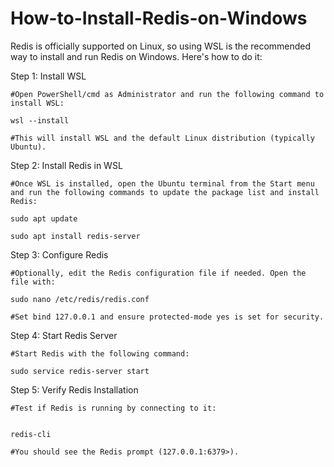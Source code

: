 # How-to-Install-Redis-on-Windows


Redis is officially supported on Linux, so using WSL is the recommended way to install and run Redis on Windows. Here's how to do it:

Step 1: Install WSL

    #Open PowerShell/cmd as Administrator and run the following command to install WSL:

    wsl --install

    #This will install WSL and the default Linux distribution (typically Ubuntu).

Step 2: Install Redis in WSL

    #Once WSL is installed, open the Ubuntu terminal from the Start menu and run the following commands to update the package list and install Redis:

    sudo apt update
    
    sudo apt install redis-server

Step 3: Configure Redis

    #Optionally, edit the Redis configuration file if needed. Open the file with:

    sudo nano /etc/redis/redis.conf

    #Set bind 127.0.0.1 and ensure protected-mode yes is set for security.

Step 4: Start Redis Server

    #Start Redis with the following command:

    sudo service redis-server start

Step 5: Verify Redis Installation

    #Test if Redis is running by connecting to it:


    redis-cli

    #You should see the Redis prompt (127.0.0.1:6379>).
